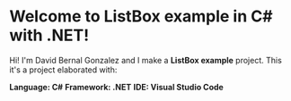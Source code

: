# Welcome to ListBox example in C# with .NET!

Hi! I'm David Bernal Gonzalez and I make a **ListBox example** project. This it's a project elaborated with:

**Language: C#**
**Framework: .NET**
**IDE: Visual Studio Code**